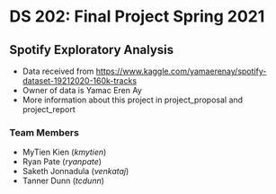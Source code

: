 # DS 202: Final Project Spring 2021

## Spotify Exploratory Analysis
- Data received from https://www.kaggle.com/yamaerenay/spotify-dataset-19212020-160k-tracks
- Owner of data is Yamac Eren Ay
- More information about this project in project_proposal and project_report

### **Team Members**
- MyTien Kien (*kmytien*)
- Ryan Pate (*ryanpate*)
- Saketh Jonnadula (*venkataj*)
- Tanner Dunn (*tcdunn*)
